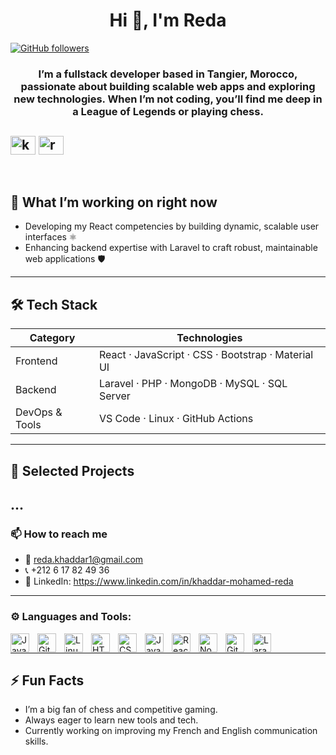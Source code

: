 <h1 align="center">Hi 👋, I'm Reda</h1>

[![GitHub followers](https://img.shields.io/github/followers/RedaMed07?label=Follow&style=social)](https://github.com/RedaMed07)  

<h3 align="center">I’m a fullstack developer based in Tangier, Morocco, passionate about building scalable web apps and exploring new technologies. When I’m not coding, you’ll find me deep in a League of Legends or playing chess.</h3>

<a href="https://linkedin.com/in/khaddar-mohamed-reda" target="blank"><img align="center" src="https://raw.githubusercontent.com/rahuldkjain/github-profile-readme-generator/master/src/images/icons/Social/linked-in-alt.svg" alt="khaddar-mohamed-reda" height="30" width="40" /></a>
<a href="https://instagram.com/reda_khaddar1" target="blank"><img align="center" src="https://raw.githubusercontent.com/rahuldkjain/github-profile-readme-generator/master/src/images/icons/Social/instagram.svg" alt="reda_khaddar1" height="30" width="40" /></a>
---
<br/>

## 🔭 What I’m working on right now

- Developing my React competencies by building dynamic, scalable user interfaces ⚛️
- Enhancing backend expertise with Laravel to craft robust, maintainable web applications 🛡️
---

## 🛠️ Tech Stack

| Category       | Technologies                                           |
|--------------- |--------------------------------------------------------|
| Frontend       | React · JavaScript · CSS · Bootstrap · Material UI     |
| Backend        | Laravel · PHP · MongoDB · MySQL · SQL Server           |
| DevOps & Tools | VS Code · Linux · GitHub Actions                       |

---

## 💼 Selected Projects
...
---

<h3 align="left">📫 How to reach me</h3>

- 📧 reda.khaddar1@gmail.com
- 📞 +212 6 17 82 49 36  
- 👔 LinkedIn: https://www.linkedin.com/in/khaddar-mohamed-reda

---
<h3 align="left">⚙️ Languages and Tools:</h3>
<img align="left" alt="Java" width="30px" style="padding-right:10px;" src="https://cdn.jsdelivr.net/gh/devicons/devicon/icons/java/java-original.svg"/>
<img align="left" alt="Git" width="30px" style="padding-right:10px;" src="https://cdn.jsdelivr.net/gh/devicons/devicon/icons/git/git-original.svg" />
<img align="left" alt="Linux" width="30px" style="padding-right:10px;" src="https://cdn.jsdelivr.net/gh/devicons/devicon/icons/linux/linux-original.svg" />
<img align="left" alt="HTML" width="30px" style="padding-right:10px;" src="https://cdn.jsdelivr.net/gh/devicons/devicon/icons/html5/html5-plain.svg" />
<img align="left" alt="CSS" width="30px" style="padding-right:10px;" src="https://cdn.jsdelivr.net/gh/devicons/devicon/icons/css3/css3-plain.svg" />
<img align="left" alt="JavaScript" width="30px" style="padding-right:10px;" src="https://cdn.jsdelivr.net/gh/devicons/devicon/icons/javascript/javascript-plain.svg" />
<img align="left" alt="React" width="30px" style="padding-right:10px;" src="https://cdn.jsdelivr.net/gh/devicons/devicon/icons/react/react-original.svg" />
<img align="left" alt="NodeJS" width="30px" style="padding-right:10px;" src="https://cdn.jsdelivr.net/gh/devicons/devicon/icons/nodejs/nodejs-original.svg" />
<img align="left" alt="GitHub" width="30px" style="padding-right:10px;" src="https://cdn.jsdelivr.net/gh/devicons/devicon/icons/github/github-original.svg" />
<img align="left" alt="Laravel" width="30px" style="padding-right:10px;" src="https://cdn.jsdelivr.net/gh/devicons/devicon/icons/laravel/laravel-original.svg" />
<br/>

---

## ⚡ Fun Facts

- I’m a big fan of chess and competitive gaming.  
- Always eager to learn new tools and tech.  
- Currently working on improving my French and English communication skills.  
